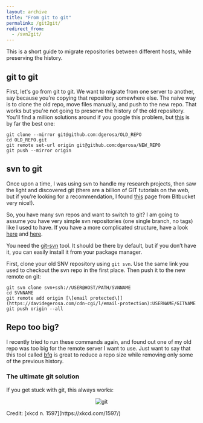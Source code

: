 ```yaml
---
layout: archive
title: "From git to git"
permalink: /git2git/
redirect_from:
  - /svn2git/
---
```


This is a short guide to migrate repositories between different hosts, while preserving the history. 

## git to git

First, let's go from git to git. We want to migrate from one server to another, say because you're copying that repository somewhere else. The naive way is to clone the old repo, move files manually, and push to the new repo. That works but you're not going to preserve the history of the old repository.  You'll find a million solutions around if you google this problem, but [this](https://stackoverflow.com/a/26552740) is by far the best one:

```
git clone --mirror git@github.com:dgerosa/OLD_REPO
cd OLD_REPO.git
git remote set-url origin git@github.com:dgerosa/NEW_REPO
git push --mirror origin
```  


## svn to git

Once upon a time, I was using svn to handle my research projects, then saw the light and discovered git (there are a billion of GIT tutorials on the web, but if you’re looking for a recommendation, I found [this](https://www.atlassian.com/git) page from Bitbucket very nice!).

So, you have many svn repos and want to switch to git? I am going to assume you have very simple svn repositories (one single branch, no tags) like I used to have. If you have a more complicated structure, have a look [here](https://git-scm.com/book/en/v2/Git-and-Other-Systems-Migrating-to-Git) and [here](http://www.sailmaker.co.uk/blog/2013/05/05/migrating-from-svn-to-git-preserving-branches-and-tags-3/).

You need the [git-svn](https://git-scm.com/docs/git-svn) tool. It should be there by default, but if you don’t have it, you can easily install it from your package manager.

First, clone your old SNV repository using `git svn`. Use the same link you used to checkout the svn repo in the first place. Then push it to the new remote on git:

```
git svn clone svn+ssh://USER@HOST/PATH/SVNNAME
cd SVNNAME
git remote add origin [\[email protected\]](https://davidegerosa.com/cdn-cgi/l/email-protection):USERNAME/GITNAME
git push origin --all
```


## Repo too big?

I recently tried to run these commands again, and found out one of my old repo was too big for the remote server I want to use. Just want to say that this tool called [bfg](https://rtyley.github.io/bfg-repo-cleaner/) is great to reduce a repo size while removing only some of the previous history.


### The ultimate git solution

If you get stuck with git, this always works:

<p style="text-align: center;">
  <img src="https://imgs.xkcd.com/comics/git_2x.png" alt="git" style="max-width: 50%; height: auto;" />
</p>
Credit: [xkcd n. 1597](https://xkcd.com/1597/)